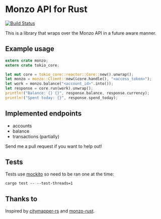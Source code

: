 # Monzo API for Rust

[![Build Status](https://travis-ci.org/nielsegberts/rust-monzo.svg?branch=master)](https://travis-ci.org/nielsegberts/rust-monzo)

This is a library that wraps over the Monzo API in a future aware manner.

## Example usage

```rust
extern crate monzo;
extern crate tokio_core;

let mut core = tokio_core::reactor::Core::new().unwrap();
let monzo = monzo::Client::new(&core.handle(), "<access_token>");
let work = monzo.balance("<account_id>".into());
let response = core.run(work).unwrap();
println!("Balance: {} {}", response.balance, response.currency);
println!("Spent today: {}", response.spend_today);
```

## Implemented endpoints

* accounts
* balance
* transactions (partially)

Send me a pull request if you want to help out!

## Tests

Tests use [mockito](https://crates.io/crates/mockito) so need to be ran one at the time:

```
cargo test -- --test-threads=1
```

## Thanks to

Inspired by [citymapper-rs](https://crates.io/crates/citymapper) and [monzo-rust](https://github.com/llompartg/monzo-rust).
